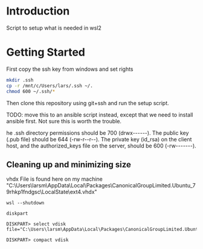 # Introduction
Script to setup what is needed in wsl2

# Getting Started
First copy the ssh key from windows and set rights

```bash
mkdir .ssh
cp -r /mnt/c/Users/lars/.ssh ~/.
chmod 600 ~/.ssh/*
```

Then clone this repository using git+ssh and run the setup script.

TODO: move this to an ansible script instead, except that we need to install ansible first. Not sure this is worth the trouble.



he .ssh directory permissions should be 700 (drwx------).  The public key (.pub file) should be 644 (-rw-r--r--). The private key (id_rsa) on the client host, and the authorized_keys file on the server, should be 600 (-rw-------).


## Cleaning up and minimizing size
vhdx File is found here on my machine "C:\Users\larsm\AppData\Local\Packages\CanonicalGroupLimited.Ubuntu_79rhkp1fndgsc\LocalState\ext4.vhdx"
```
wsl --shutdown

diskpart

DISKPART> select vdisk file="C:\Users\larsm\AppData\Local\Packages\CanonicalGroupLimited.Ubuntu_79rhkp1fndgsc\LocalState\ext4.vhdx"

DISKPART> compact vdisk
```
